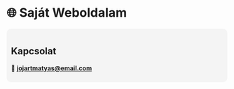 # 🌐 Saját Weboldalam  

<div style="background-color: #f4f4f4; padding: 10px; border-radius: 10px;">

## Kapcsolat  
📧 **jojartmatyas@email.com**  

</div>

